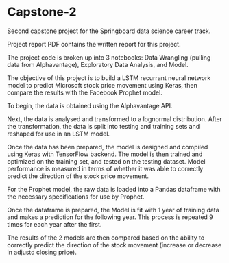 # Capstone-2
Second capstone project for the Springboard data science career track.

Project report PDF contains the written report for this project. 

The project code is broken up into 3 notebooks: Data Wrangling (pulling data from Alphavantage), Exploratory Data Analysis, and Model. 

The objective of this project is to build a LSTM recurrant neural network model to predict Microsoft stock price movement using Keras, then compare the results with the Facebook Prophet model.

To begin, the data is obtained using the Alphavantage API.

Next, the data is analysed and transformed to a lognormal distribution.
After the transformation, the data is split into testing and training sets and reshaped for use in an LSTM model.

Once the data has been prepared, the model is designed and compiled using Keras with TensorFlow backend. 
The model is then trained and optimized on the training set, and tested on the testing dataset. 
Model performance is measured in terms of whether it was able to correctly predict the direction of the stock price movement.

For the Prophet model, the raw data is loaded into a Pandas dataframe with the necessary specifications for use by Prophet. 

Once the dataframe is prepared, the Model is fit with 1 year of training data and makes a prediction for the following year. This process is repeated 9 times for each year after the first.

The results of the 2 models are then compared based on the ability to correctly predict the direction of the stock movement (increase or decrease in adjustd closing price).
